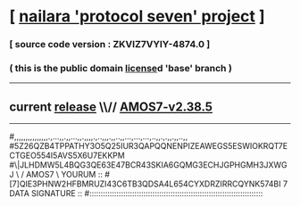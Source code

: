 
# [ [nailara 'protocol seven' project](http://nailara.network/) ]

### [ source code version : ZKVIZ7VYIY-4874.0 ]

### ( this is the public domain [license](../license)d 'base' branch )
---
## current [release](https://github.com/nailara-technologies/protocol-7/releases) \\\\// [AMOS7-v2.38.5](https://github.com/nailara-technologies/protocol-7/releases/tag/AMOS7-v2.38.5)
---

#,,,,,,,,,,,,,,,.,...,,.,,...,,.,,,,.,..,,,.,,..,,...,...,...,..,,.,.,,.,,..,,
#5Z26QZB4TPPATHY3O5Q25IUR3QAPQQNENPIZEAWEGS5ESWIOKRQT7ECTGEO554I5AVS5X6U7EKKPM
#\\\|JLHDMW5L4BQG3QE63E47BCR43SKIA6GQMG3ECHJGPHGMH3JXWGJ \ / AMOS7 \ YOURUM ::
#\[7]QIE3PHNW2HFBMRUZI43C6TB3QDSA4L654CYXDRZIRRCQYNK574BI 7  DATA SIGNATURE ::
#:::::::::::::::::::::::::::::::::::::::::::::::::::::::::::::::::::::::::::::
